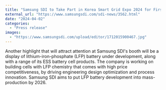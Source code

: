 ```yaml
---
title: "Samsung SDI to Take Part in Korea Smart Grid Expo 2024 for First Time"
external_url: "https://www.samsungsdi.com/sdi-news/3562.html"
date: "2024-04-02"
categories:
  - "Press release"
images:
  - "https://www.samsungsdi.com/upload/editor/1712015900467.jpg"
---
```


Another highlight that will attract attention at Samsung SDI's booth will be a display of lithium-iron-phosphate (LFP) battery under development, along with a range of its ESS battery cell products. The company is working on building cells with LFP chemistry that comes with high price competitiveness, by driving engineering design optimization and process innovation. Samsung SDI aims to put LFP battery development into mass-production by 2026.